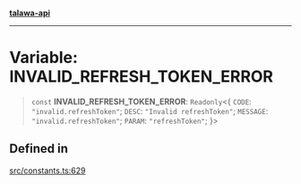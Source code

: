 [**talawa-api**](../../README.md)

***

# Variable: INVALID\_REFRESH\_TOKEN\_ERROR

> `const` **INVALID\_REFRESH\_TOKEN\_ERROR**: `Readonly`\<\{ `CODE`: `"invalid.refreshToken"`; `DESC`: `"Invalid refreshToken"`; `MESSAGE`: `"invalid.refreshToken"`; `PARAM`: `"refreshToken"`; \}\>

## Defined in

[src/constants.ts:629](https://github.com/Suyash878/talawa-api/blob/e4413cec641a837926071678fed3c7f67234e31e/src/constants.ts#L629)
